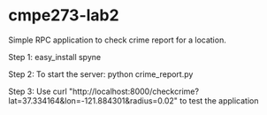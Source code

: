 # cmpe273-lab2

Simple RPC application to check crime report for a location.

Step 1: easy_install spyne

Step 2: To start the server: python crime_report.py

Step 3: Use curl "http://localhost:8000/checkcrime?lat=37.334164&lon=-121.884301&radius=0.02" to test the application
